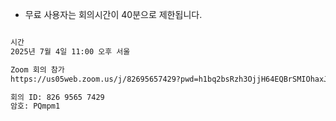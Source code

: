 - 무료 사용자는 회의시간이 40분으로 제한됩니다.

```txt

시간
2025년 7월 4일 11:00 오후 서울

Zoom 회의 참가
https://us05web.zoom.us/j/82695657429?pwd=h1bq2bsRzh3OjjH64EQBrSMIOhaxJ1.1

회의 ID: 826 9565 7429
암호: PQmpm1

```
